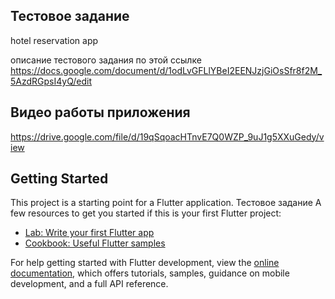 ## Тестовое задание

hotel reservation app 

​описание тестового задания по этой ссылке
https://docs.google.com/document/d/1odLvGFLlYBeI2EENJzjGiOsSfr8f2M_5AzdRGpsI4yQ/edit

## Видео работы приложения
https://drive.google.com/file/d/19qSqoacHTnvE7Q0WZP_9uJ1g5XXuGedy/view

## Getting Started

This project is a starting point for a Flutter application.
Тестовое задание
A few resources to get you started if this is your first Flutter project:

- [Lab: Write your first Flutter app](https://docs.flutter.dev/get-started/codelab)
- [Cookbook: Useful Flutter samples](https://docs.flutter.dev/cookbook)

For help getting started with Flutter development, view the
[online documentation](https://docs.flutter.dev/), which offers tutorials,
samples, guidance on mobile development, and a full API reference.
